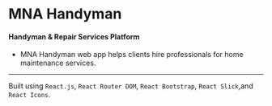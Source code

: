 # MNA Handyman

#### Handyman & Repair Services Platform

- MNA Handyman web app helps clients hire professionals for home maintenance services.

---

Built using `React.js`, `React Router DOM`, `React Bootstrap`, `React Slick`,and `React Icons`.
